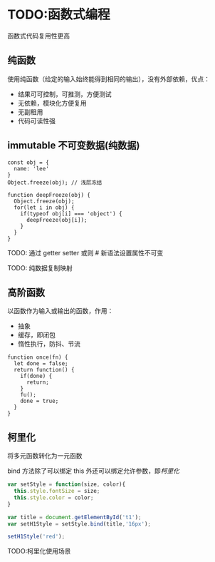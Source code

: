# TODO:函数式编程

函数式代码复用性更高

## 纯函数

使用纯函数（给定的输入始终能得到相同的输出），没有外部依赖，优点：

- 结果可可控制，可推测，方便测试
- 无依赖，模块化方便复用
- 无副租用
- 代码可读性强

## immutable 不可变数据(纯数据)

```JS
const obj = {
  name: 'lee'
}
Object.freeze(obj); // 浅层冻结

function deepFreeze(obj) {
  Object.freeze(obj);
  for(let i in obj) {
    if(typeof obj[i] === 'object') {
      deepFreeze(obj[i]);
    }
  }
}
```

TODO: 通过 getter setter 或则 # 新语法设置属性不可变

TODO: 纯数据复制映射

## 高阶函数

以函数作为输入或输出的函数，作用：

- 抽象
- 缓存，即闭包
- 惰性执行，防抖、节流

```JS
function once(fn) {
  let done = false;
  return function() {
    if(done) {
      return;
    }
    fu();
    done = true;
  }
}
```

## 柯里化

将多元函数转化为一元函数

bind 方法除了可以绑定 this 外还可以绑定允许参数，即*柯里化*

```JavaScript
var setStyle = function(size, color){
  this.style.fontSize = size;
  this.style.color = color;
}

var title = document.getElementById('t1');
var setH1Style = setStyle.bind(title,'16px');

setH1Style('red');
```

TODO:柯里化使用场景
